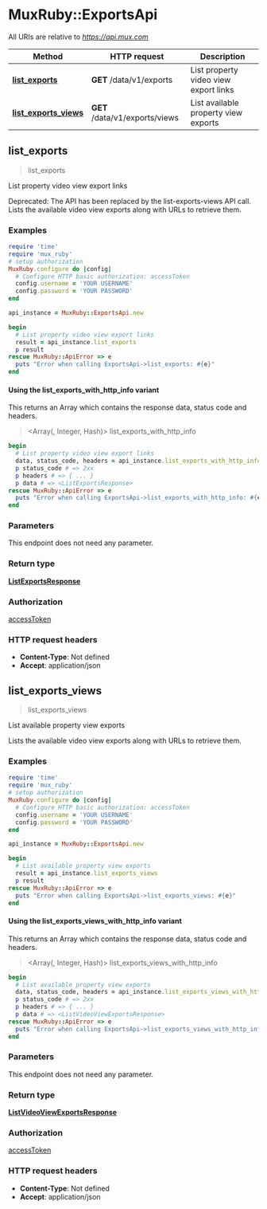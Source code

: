 # MuxRuby::ExportsApi

All URIs are relative to *https://api.mux.com*

| Method | HTTP request | Description |
| ------ | ------------ | ----------- |
| [**list_exports**](ExportsApi.md#list_exports) | **GET** /data/v1/exports | List property video view export links |
| [**list_exports_views**](ExportsApi.md#list_exports_views) | **GET** /data/v1/exports/views | List available property view exports |


## list_exports

> <ListExportsResponse> list_exports

List property video view export links

Deprecated: The API has been replaced by the list-exports-views API call.  Lists the available video view exports along with URLs to retrieve them. 

### Examples

```ruby
require 'time'
require 'mux_ruby'
# setup authorization
MuxRuby.configure do |config|
  # Configure HTTP basic authorization: accessToken
  config.username = 'YOUR USERNAME'
  config.password = 'YOUR PASSWORD'
end

api_instance = MuxRuby::ExportsApi.new

begin
  # List property video view export links
  result = api_instance.list_exports
  p result
rescue MuxRuby::ApiError => e
  puts "Error when calling ExportsApi->list_exports: #{e}"
end
```

#### Using the list_exports_with_http_info variant

This returns an Array which contains the response data, status code and headers.

> <Array(<ListExportsResponse>, Integer, Hash)> list_exports_with_http_info

```ruby
begin
  # List property video view export links
  data, status_code, headers = api_instance.list_exports_with_http_info
  p status_code # => 2xx
  p headers # => { ... }
  p data # => <ListExportsResponse>
rescue MuxRuby::ApiError => e
  puts "Error when calling ExportsApi->list_exports_with_http_info: #{e}"
end
```

### Parameters

This endpoint does not need any parameter.

### Return type

[**ListExportsResponse**](ListExportsResponse.md)

### Authorization

[accessToken](../README.md#accessToken)

### HTTP request headers

- **Content-Type**: Not defined
- **Accept**: application/json


## list_exports_views

> <ListVideoViewExportsResponse> list_exports_views

List available property view exports

Lists the available video view exports along with URLs to retrieve them.

### Examples

```ruby
require 'time'
require 'mux_ruby'
# setup authorization
MuxRuby.configure do |config|
  # Configure HTTP basic authorization: accessToken
  config.username = 'YOUR USERNAME'
  config.password = 'YOUR PASSWORD'
end

api_instance = MuxRuby::ExportsApi.new

begin
  # List available property view exports
  result = api_instance.list_exports_views
  p result
rescue MuxRuby::ApiError => e
  puts "Error when calling ExportsApi->list_exports_views: #{e}"
end
```

#### Using the list_exports_views_with_http_info variant

This returns an Array which contains the response data, status code and headers.

> <Array(<ListVideoViewExportsResponse>, Integer, Hash)> list_exports_views_with_http_info

```ruby
begin
  # List available property view exports
  data, status_code, headers = api_instance.list_exports_views_with_http_info
  p status_code # => 2xx
  p headers # => { ... }
  p data # => <ListVideoViewExportsResponse>
rescue MuxRuby::ApiError => e
  puts "Error when calling ExportsApi->list_exports_views_with_http_info: #{e}"
end
```

### Parameters

This endpoint does not need any parameter.

### Return type

[**ListVideoViewExportsResponse**](ListVideoViewExportsResponse.md)

### Authorization

[accessToken](../README.md#accessToken)

### HTTP request headers

- **Content-Type**: Not defined
- **Accept**: application/json

